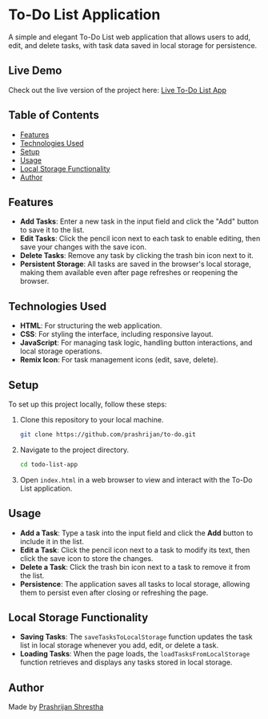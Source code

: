 # To-Do List Application

A simple and elegant To-Do List web application that allows users to add, edit, and delete tasks, with task data saved in local storage for persistence.

## Live Demo

Check out the live version of the project here: [Live To-Do List App](https://prashrijan.github.io/to-do/)

## Table of Contents

- [Features](#features)
- [Technologies Used](#technologies-used)
- [Setup](#setup)
- [Usage](#usage)
- [Local Storage Functionality](#local-storage-functionality)
- [Author](#author)

## Features

- **Add Tasks**: Enter a new task in the input field and click the "Add" button to save it to the list.
- **Edit Tasks**: Click the pencil icon next to each task to enable editing, then save your changes with the save icon.
- **Delete Tasks**: Remove any task by clicking the trash bin icon next to it.
- **Persistent Storage**: All tasks are saved in the browser's local storage, making them available even after page refreshes or reopening the browser.

## Technologies Used

- **HTML**: For structuring the web application.
- **CSS**: For styling the interface, including responsive layout.
- **JavaScript**: For managing task logic, handling button interactions, and local storage operations.
- **Remix Icon**: For task management icons (edit, save, delete).

## Setup

To set up this project locally, follow these steps:

1. Clone this repository to your local machine.

   ```bash
   git clone https://github.com/prashrijan/to-do.git

   ```

2. Navigate to the project directory.

   ```bash
   cd todo-list-app

   ```

3. Open `index.html` in a web browser to view and interact with the To-Do List application.

## Usage

- **Add a Task**: Type a task into the input field and click the **Add** button to include it in the list.
- **Edit a Task**: Click the pencil icon next to a task to modify its text, then click the save icon to store the changes.
- **Delete a Task**: Click the trash bin icon next to a task to remove it from the list.
- **Persistence**: The application saves all tasks to local storage, allowing them to persist even after closing or refreshing the page.

## Local Storage Functionality

- **Saving Tasks**: The `saveTasksToLocalStorage` function updates the task list in local storage whenever you add, edit, or delete a task.
- **Loading Tasks**: When the page loads, the `loadTasksFromLocalStorage` function retrieves and displays any tasks stored in local storage.

## Author

Made by [Prashrijan Shrestha](https://github.com/prashrijan)
